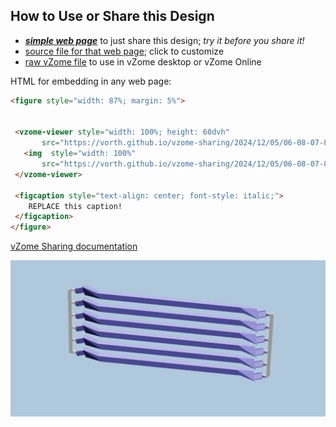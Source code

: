 
## How to Use or Share this Design

 - [***simple web page***](<https://vorth.github.io/vzome-sharing/2024/12/05/06-08-07-873Z-lavender-6-medium-sprued/>) to just share this design; *try it before you share it!*
 - [source file for that web page](<https://github.com/vorth/vzome-sharing/edit/main/2024/12/05/06-08-07-873Z-lavender-6-medium-sprued/index.md>); click to customize
 - [raw vZome file](<https://raw.githubusercontent.com/vorth/vzome-sharing/main/2024/12/05/06-08-07-873Z-lavender-6-medium-sprued/lavender-6-medium-sprued.vZome>) to use in vZome desktop or vZome Online
 
 HTML for embedding in any web page:
 ```html
<figure style="width: 87%; margin: 5%">
  
  
  <vzome-viewer style="width: 100%; height: 60dvh" 
        src="https://vorth.github.io/vzome-sharing/2024/12/05/06-08-07-873Z-lavender-6-medium-sprued/lavender-6-medium-sprued.vZome" >
    <img  style="width: 100%"
        src="https://vorth.github.io/vzome-sharing/2024/12/05/06-08-07-873Z-lavender-6-medium-sprued/lavender-6-medium-sprued.png" >
  </vzome-viewer>

  <figcaption style="text-align: center; font-style: italic;">
     REPLACE this caption!
  </figcaption>
</figure>

 ```

[vZome Sharing documentation](https://vzome.github.io/vzome/sharing.html#how-it-works)

![Image](<lavender-6-medium-sprued.png>)

